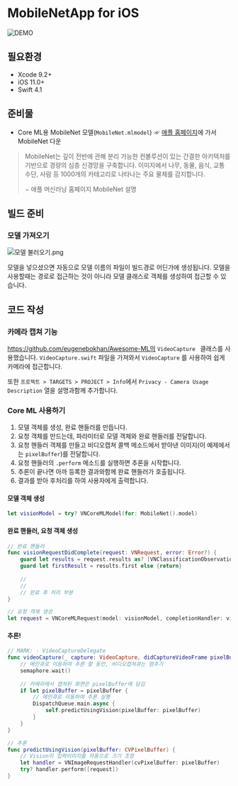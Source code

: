 # MobileNetApp for iOS

![DEMO](https://github.com/MachineLearningOfThings/mot-ios-tensorflow/blob/master/demo/MobileNetApp_test001.gif?raw=true)

## 필요환경

- Xcode 9.2+
- iOS 11.0+
- Swift 4.1

## 준비물

- Core ML용 MobileNet 모델(`MobileNet.mlmodel`)
  ☞ [애플 홈페이지](https://developer.apple.com/kr/machine-learning/)에 가서 MobileNet 다운

> MobileNet는 깊이 전반에 관해 분리 가능한 컨볼루션이 있는 간결한 아키텍처를 기반으로 경량의 심층 신경망을 구축합니다. 
> 이미지에서 나무, 동물, 음식, 교통 수단, 사람 등 1000개의 카테고리로 나타나는 주요 물체를 감지합니다.
>
> − 애플 머신러닝 홈페이지 MobileNet 설명

## 빌드 준비

### 모델 가져오기

![모델 불러오기.png](https://github.com/MachineLearningOfThings/mot-ios-tensorflow/blob/master/MobileNetApp/resource/%EB%AA%A8%EB%8D%B8%20%EB%B6%88%EB%9F%AC%EC%98%A4%EA%B8%B0.png?raw=true)

모델을 넣으셨으면 자동으로 모델 이름의 파일이 빌드경로 어딘가에 생성됩니다. 모델을 사용할때는 경로로 접근하는 것이 아니라 모델 클래스로 객체를 생성하여 접근할 수 있습니다.

## 코드 작성

### 카메라 캡쳐 기능

https://github.com/eugenebokhan/Awesome-ML의 `VideoCapture ` 클래스를 사용했습니다. `VideoCapture.swift` 파일을 가져와서 `VideoCapture` 를 사용하여 쉽게 카메라에 접근합니다.

또한 `프로젝트 > TARGETS > PROJECT > Info`에서 `Privacy - Camera Usage Description` 열을 설명과함께 추가합니다.

### Core ML 사용하기

1. 모델 객체를 생성, 완료 핸들러를 만듭니다.
2. 요청 객체를 만드는데, 파라미터로 모델 객체와 완료 핸들러를 전달합니다.
3. 요청 핸들러 객체를 만들고 비디오캡쳐 콜백 메소드에서 받아낸 이미지(이 예제에서는 `pixelBuffer`)를 전달합니다.
4. 요청 핸들러의 `.perform` 메소드를 실행하면 추론을 시작합니다.
5. 추론이 끝나면 아까 등록한 결과와함께 완료 핸들러가 호출됩니다.
6. 결과를 받아 후처리를 하여 사용자에게 출력합니다.

#### 모델 객체 생성

```swift
let visionModel = try? VNCoreMLModel(for: MobileNet().model)
```

#### 완료 핸들러, 요청 객체 생성

```swift
// 완료 핸들러
func visionRequestDidComplete(request: VNRequest, error: Error?) {
    guard let results = request.results as? [VNClassificationObservation] else { return }
    guard let firstResult = results.first else {return}
    
    //
    //
    // 완료 후 처리 부분
}
```

```swift
// 요청 객체 생성
let request = VNCoreMLRequest(model: visionModel, completionHandler: visionRequestDidComplete)
```

#### 추론!

```swift
// MARK: - VideoCaptureDelegate
func videoCapture(_ capture: VideoCapture, didCaptureVideoFrame pixelBuffer: CVPixelBuffer?) {
    // 메인큐로 이동하여 추론 할 동안, 비디오캡쳐큐는 멈추기
    semaphore.wait()
    
    // 카메라에서 캡쳐된 화면은 pixelBuffer에 담김
    if let pixelBuffer = pixelBuffer {
        // 메인큐로 이동하여 추론 실행
        DispatchQueue.main.async {
            self.predictUsingVision(pixelBuffer: pixelBuffer)
        }
    }
}

// 추론
func predictUsingVision(pixelBuffer: CVPixelBuffer) {
    // Vision이 입력이미지를 자동으로 크기 조정
    let handler = VNImageRequestHandler(cvPixelBuffer: pixelBuffer)
    try? handler.perform([request])
}
```

